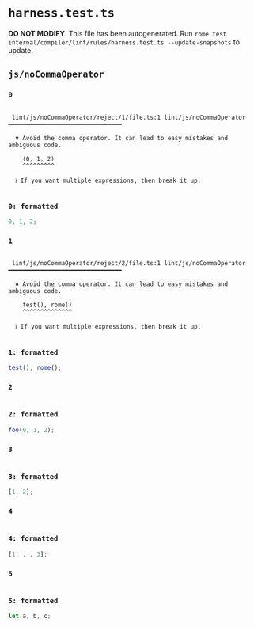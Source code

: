 # `harness.test.ts`

**DO NOT MODIFY**. This file has been autogenerated. Run `rome test internal/compiler/lint/rules/harness.test.ts --update-snapshots` to update.

## `js/noCommaOperator`

### `0`

```

 lint/js/noCommaOperator/reject/1/file.ts:1 lint/js/noCommaOperator ━━━━━━━━━━━━━━━━━━━━━━━━━━━━━━━━

  ✖ Avoid the comma operator. It can lead to easy mistakes and ambiguous code.

    (0, 1, 2)
    ^^^^^^^^^

  ℹ If you want multiple expressions, then break it up.


```

### `0: formatted`

```ts
0, 1, 2;

```

### `1`

```

 lint/js/noCommaOperator/reject/2/file.ts:1 lint/js/noCommaOperator ━━━━━━━━━━━━━━━━━━━━━━━━━━━━━━━━

  ✖ Avoid the comma operator. It can lead to easy mistakes and ambiguous code.

    test(), rome()
    ^^^^^^^^^^^^^^

  ℹ If you want multiple expressions, then break it up.


```

### `1: formatted`

```ts
test(), rome();

```

### `2`

```

```

### `2: formatted`

```ts
foo(0, 1, 2);

```

### `3`

```

```

### `3: formatted`

```ts
[1, 2];

```

### `4`

```

```

### `4: formatted`

```ts
[1, , , 3];

```

### `5`

```

```

### `5: formatted`

```ts
let a, b, c;

```
